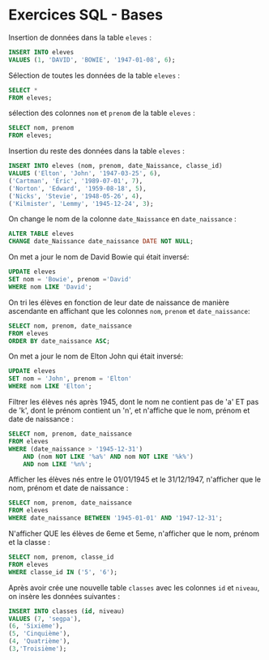 # Exercices SQL - Bases

Insertion de données dans la table `eleves` :

```sql
INSERT INTO eleves
VALUES (1, 'DAVID', 'BOWIE', '1947-01-08', 6);
```
Sélection de toutes les données de la table `eleves` :

```sql
SELECT *
FROM eleves;
```

sélection des colonnes `nom` et `prenom` de la table `eleves` :

```sql
SELECT nom, prenom
FROM eleves;
```

Insertion du reste des données dans la table `eleves` :

```sql
INSERT INTO eleves (nom, prenom, date_Naissance, classe_id)
VALUES ('Elton', 'John', '1947-03-25', 6),
('Cartman', 'Éric', '1989-07-01', 7),
('Norton', 'Edward', '1959-08-18', 5),
('Nicks', 'Stevie', '1948-05-26', 4),
('Kilmister', 'Lemmy', '1945-12-24', 3);
```

On change le nom de la colonne `date_Naissance` en `date_naissance` :

```sql
ALTER TABLE eleves
CHANGE date_Naissance date_naissance DATE NOT NULL;
```

On met a jour le nom de David Bowie qui était inversé:

```sql
UPDATE eleves
SET nom = 'Bowie', prenom ='David'
WHERE nom LIKE 'David';
```

On tri les élèves en fonction de leur date de naissance de manière ascendante en affichant que les colonnes `nom`, `prenom` et `date_naissance`:

```sql
SELECT nom, prenom, date_naissance
FROM eleves
ORDER BY date_naissance ASC;
```

On met a jour le nom de Elton John qui était inversé:

```sql
UPDATE eleves
SET nom = 'John', prenom = 'Elton'
WHERE nom LIKE 'Elton';
```

Filtrer les élèves nés après 1945, dont le nom ne contient pas de 'a' ET pas de 'k', dont le prénom contient un 'n', et n'affiche que le nom, prénom et date de naissance :

```sql
SELECT nom, prenom, date_naissance
FROM eleves 
WHERE (date_naissance > '1945-12-31')
	AND (nom NOT LIKE '%a%' AND nom NOT LIKE '%k%')
    AND nom LIKE '%n%';
```

Afficher les élèves nés entre le 01/01/1945 et le 31/12/1947, n'afficher que le nom, prénom et date de naissance :

```sql
SELECT nom, prenom, date_naissance
FROM eleves
WHERE date_naissance BETWEEN '1945-01-01' AND '1947-12-31';
```

N'afficher QUE les élèves de 6eme et 5eme, n'afficher que le nom, prénom et la classe :

```sql
SELECT nom, prenom, classe_id
FROM eleves
WHERE classe_id IN ('5', '6');
```

Après avoir crée une nouvelle table `classes` avec les colonnes `id` et `niveau`, on insère les données suivantes :

```sql
INSERT INTO classes (id, niveau)
VALUES (7, 'segpa'),
(6, 'Sixième'),
(5, 'Cinquième'),
(4, 'Quatrième'),
(3,'Troisième');
```